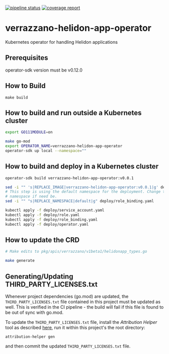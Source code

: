 [![pipeline status](https://github.com/verrazzano/verrazzano-helidon-app-operator/badges/master/pipeline.svg)](https://github.com/verrazzano/verrazzano-helidon-app-operator/commits/master)
[![coverage report](https://github.com/verrazzano/verrazzano-helidon-app-operator/badges/master/coverage.svg)](https://github.com/verrazzano/verrazzano-helidon-app-operator/commits/master)

# verrazzano-helidon-app-operator

Kubernetes operator for handling Helidon applications

## Prerequisites

operator-sdk version must be v0.12.0

## How to Build
```
make build
```

## How to build and run outside a Kubernetes cluster

```bash
export GO111MODULE=on

make go-mod
export OPERATOR_NAME=verrazzano-helidon-app-operator
operator-sdk up local --namespace=""
```

## How to build and deploy in a Kubernetes cluster

```bash
operator-sdk build verrazzano-helidon-app-operator:v0.0.1

sed -i "" 's|REPLACE_IMAGE|verrazzano-helidon-app-operator:v0.0.1|g' deploy/operator.yaml
# This step is using the default namespace for the deployment. Change to desired
# namespace if need be.
sed -i "" "s|REPLACE_NAMESPACE|default|g" deploy/role_binding.yaml

kubectl apply -f deploy/service_account.yaml
kubectl apply -f deploy/role.yaml
kubectl apply -f deploy/role_binding.yaml
kubectl apply -f deploy/operator.yaml
```

## How to update the CRD

```bash
# Make edits to pkg/apis/verrazzano/v1beta1/helidonapp_types.go

make generate
```

## Generating/Updating THIRD_PARTY_LICENSES.txt

Whenever project dependencies (go.mod) are updated, the `THIRD_PARTY_LICENSES.txt` file contained in this project must be updated as well.
This is verified in the CI pipeline - the build will fail if this file is found to be out of sync with
go.mod.

To update the `THIRD_PARTY_LICENSES.txt` file, install the *Attribution Helper* tool as described [here](https://github.com/oracle/attribution-helper#how-to-use),
run it within this project's the root directory:

```
attribution-helper gen
```

and then commit the updated `THIRD_PARTY_LICENSES.txt` file.
